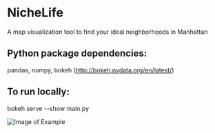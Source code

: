 # NicheLife
A map visualization tool to find your ideal neighborhoods in Manhattan

## Python package dependencies:
pandas, numpy, bokeh (http://bokeh.pydata.org/en/latest/)

## To run locally:
bokeh serve --show main.py

![Image of Example](https://github.com/priya-vijay/NicheLife/blob/master/examples/NicheLife_example.png)
